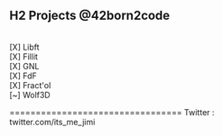 ## H2 Projects @42born2code
<br />
[X] Libft<br />
[X] Fillit<br />
[X] GNL<br />
[X] FdF<br />
[X] Fract'ol<br />
[~] Wolf3D<br />

=================================
Twitter : twitter.com/its_me_jimi
